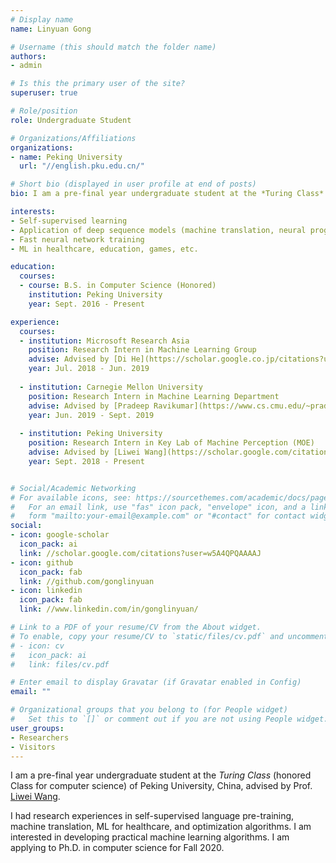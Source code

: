 ```yaml
---
# Display name
name: Linyuan Gong

# Username (this should match the folder name)
authors:
- admin

# Is this the primary user of the site?
superuser: true

# Role/position
role: Undergraduate Student

# Organizations/Affiliations
organizations:
- name: Peking University
  url: "//english.pku.edu.cn/"

# Short bio (displayed in user profile at end of posts)
bio: I am a pre-final year undergraduate student at the *Turing Class* (honored Class for computer science) of Peking University, China, advised by Prof. [Liwei Wang](https://scholar.google.com/citations?user=VZHxoh8AAAAJ&hl=en). I had research experiences in self-supervised language pre-training, machine translation, ML for healthcare, and optimization algorithms. I am interested in developing practical machine learning algorithms. I am applying to Ph.D. in computer science for Fall 2020.

interests:
- Self-supervised learning
- Application of deep sequence models (machine translation, neural program synthesis, question answering)
- Fast neural network training
- ML in healthcare, education, games, etc.

education:
  courses:
  - course: B.S. in Computer Science (Honored)
    institution: Peking University
    year: Sept. 2016 - Present

experience:
  courses:
  - institution: Microsoft Research Asia
    position: Research Intern in Machine Learning Group
    advise: Advised by [Di He](https://scholar.google.co.jp/citations?user=orVoz4IAAAAJ&hl=en), [Tao Qin](https://www.microsoft.com/en-us/research/people/taoqin/), and [Jiang Bian](https://sites.google.com/site/jiangbianhome/)
    year: Jul. 2018 - Jun. 2019
   
  - institution: Carnegie Mellon University
    position: Research Intern in Machine Learning Department
    advise: Advised by [Pradeep Ravikumar](https://www.cs.cmu.edu/~pradeepr/)
    year: Jun. 2019 - Sept. 2019
    
  - institution: Peking University
    position: Research Intern in Key Lab of Machine Perception (MOE)
    advise: Advised by [Liwei Wang](https://scholar.google.com/citations?user=VZHxoh8AAAAJ&hl=zh-CN)
    year: Sept. 2018 - Present


# Social/Academic Networking
# For available icons, see: https://sourcethemes.com/academic/docs/page-builder/#icons
#   For an email link, use "fas" icon pack, "envelope" icon, and a link in the
#   form "mailto:your-email@example.com" or "#contact" for contact widget.
social:
- icon: google-scholar
  icon_pack: ai
  link: //scholar.google.com/citations?user=w5A4QPQAAAAJ
- icon: github
  icon_pack: fab
  link: //github.com/gonglinyuan
- icon: linkedin
  icon_pack: fab
  link: //www.linkedin.com/in/gonglinyuan/

# Link to a PDF of your resume/CV from the About widget.
# To enable, copy your resume/CV to `static/files/cv.pdf` and uncomment the lines below.
# - icon: cv
#   icon_pack: ai
#   link: files/cv.pdf

# Enter email to display Gravatar (if Gravatar enabled in Config)
email: ""

# Organizational groups that you belong to (for People widget)
#   Set this to `[]` or comment out if you are not using People widget.
user_groups:
- Researchers
- Visitors
---
```


I am a pre-final year undergraduate student at the *Turing Class* (honored Class for computer science) of Peking University, China, advised by Prof. [Liwei Wang](https://scholar.google.com/citations?user=VZHxoh8AAAAJ&hl=en).

I had research experiences in self-supervised language pre-training, machine translation, ML for healthcare, and optimization algorithms. I am interested in developing practical machine learning algorithms. I am applying to Ph.D. in computer science for Fall 2020.

